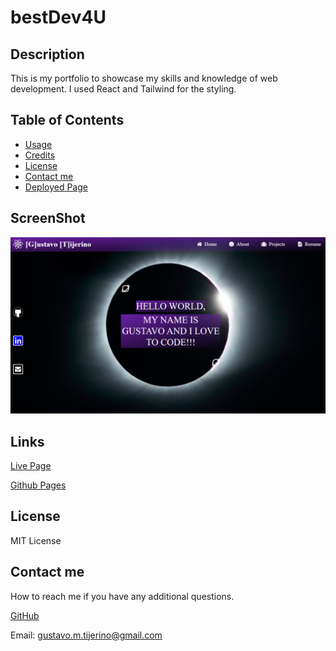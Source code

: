 # bestDev4U

## Description

This is my portfolio to showcase my skills and knowledge of web development. I used React and Tailwind for the styling.

## Table of Contents

- [Usage](#usage)
- [Credits](#credits)
- [License](#license)
- [Contact me](#contact-me)
- [Deployed Page](#deployed-page)

## ScreenShot

![HomePage](./src/assets/img/MyPortfolio.png)

## Links

[Live Page](https://gustavotijerino1.github.io/react_portfolio/)

[Github Pages](https://github.com/GustavoTijerino1/best_dev_4u/)

## License

MIT License

## Contact me

How to reach me if you have any additional questions.

[GitHub](https://github.com/GustavoTijerino1)

Email: gustavo.m.tijerino@gmail.com
